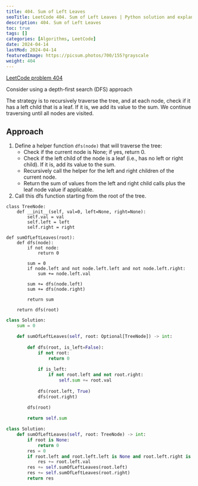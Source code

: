 ```yaml
---
title: 404. Sum of Left Leaves
seoTitle: LeetCode 404. Sum of Left Leaves | Python solution and explanation
description: 404. Sum of Left Leaves
toc: true
tags: []
categories: [Algorithms, LeetCode]
date: 2024-04-14
lastMod: 2024-04-14
featuredImage: https://picsum.photos/700/155?grayscale
weight: 404
---
```


[LeetCode problem 404](https://leetcode.com/problems/sum-of-left-leaves/)

Consider using a depth-first search (DFS) approach

The strategy is to recursively traverse the tree, and at each node, check if it has a left child that is a leaf. If it is, we add its value to the sum. We continue traversing until all nodes are visited.

## Approach

1. Define a helper function `dfs(node)` that will traverse the tree:
   - Check if the current node is None; if yes, return 0.
   - Check if the left child of the node is a leaf (i.e., has no left or right child). If it is, add its value to the sum.
   - Recursively call the helper for the left and right children of the current node.
   - Return the sum of values from the left and right child calls plus the leaf node value if applicable.
2. Call this dfs function starting from the root of the tree.

```
class TreeNode:
    def __init__(self, val=0, left=None, right=None):
        self.val = val
        self.left = left
        self.right = right

def sumOfLeftLeaves(root):
    def dfs(node):
        if not node:
            return 0

        sum = 0
        if node.left and not node.left.left and not node.left.right:
            sum += node.left.val

        sum += dfs(node.left)
        sum += dfs(node.right)

        return sum

    return dfs(root)
```

```python
class Solution:
    sum = 0

    def sumOfLeftLeaves(self, root: Optional[TreeNode]) -> int:
        
        def dfs(root, is_left=False):
            if not root:
                return 0
            
            if is_left:
                if not root.left and not root.right:
                    self.sum += root.val
            
            dfs(root.left, True)
            dfs(root.right)
        
        dfs(root)

        return self.sum
```

```python
class Solution:
    def sumOfLeftLeaves(self, root: TreeNode) -> int:
        if root is None:
            return 0
        res = 0
        if root.left and root.left.left is None and root.left.right is None:
            res += root.left.val
        res += self.sumOfLeftLeaves(root.left)
        res += self.sumOfLeftLeaves(root.right)
        return res
```
